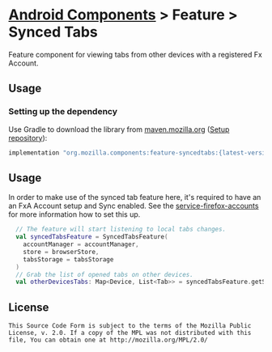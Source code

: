 # [Android Components](../../../README.md) > Feature > Synced Tabs

Feature component for viewing tabs from other devices with a registered Fx Account.

## Usage

### Setting up the dependency

Use Gradle to download the library from [maven.mozilla.org](https://maven.mozilla.org/) ([Setup repository](../../../README.md#maven-repository)):

```Groovy
implementation "org.mozilla.components:feature-syncedtabs:{latest-version}"
```

## Usage

In order to make use of the synced tab feature here, it's required to have an an FxA Account setup and Sync enabled.
See the [service-firefox-accounts](../../service/firefox-accounts/README.md) for more information how to set this up.

```kotlin
  // The feature will start listening to local tabs changes.
  val syncedTabsFeature = SyncedTabsFeature(
    accountManager = accountManager,
    store = browserStore,
    tabsStorage = tabsStorage
  )
  // Grab the list of opened tabs on other devices.
  val otherDevicesTabs: Map<Device, List<Tab>> = syncedTabsFeature.getSyncedTabs()

```

## License

    This Source Code Form is subject to the terms of the Mozilla Public
    License, v. 2.0. If a copy of the MPL was not distributed with this
    file, You can obtain one at http://mozilla.org/MPL/2.0/

